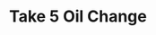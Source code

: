 ---
title: "Take 5 Oil Change"
url: /san-antonio/take-5-oil-change-north-loop-1604-east/
shop: car repair
---
